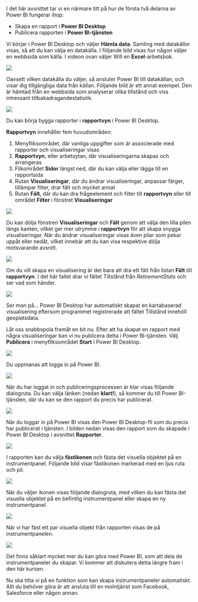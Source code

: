 I det här avsnittet tar vi en närmare titt på hur de första två delarna av Power BI fungerar ihop:

* Skapa en rapport i **Power BI Desktop**
* Publicera rapporten i **Power BI-tjänsten**

Vi börjar i Power BI Desktop och väljer **Hämta data**. Samling med datakällor visas, så att du kan välja en datakälla. I följande bild visas hur någon väljer en webbsida som källa. I videon ovan väljer Will en **Excel**-arbetsbok.

![](media/0-2-get-started-power-bi-desktop/c0a2_1.png)

Oavsett vilken datakälla du väljer, så ansluter Power BI till datakällan, och visar dig tillgängliga data från källan. Följande bild är ett annat exempel. Den är hämtad från en webbsida som analyserar olika tillstånd och viss intressant tillbakadragandestatistik.

![](media/0-2-get-started-power-bi-desktop/c0a2_2.png)

Du kan börja bygga rapporter i **rapportvyn** i Power BI Desktop.

**Rapportvyn** innehåller fem huvudområden:

1. Menyfliksområdet, där vanliga uppgifter som är associerade med rapporter och visualiseringar visas
2. **Rapportvyn**, eller arbetsytan, där visualiseringarna skapas och arrangeras
3. Flikområdet **Sidor** längst ned, där du kan välja eller lägga till en rapportsida
4. Rutan **Visualiseringar**, där du ändrar visualiseringar, anpassar färger, tillämpar filter, drar fält och mycket annat
5. Rutan **Fält**, där du kan dra frågeelement och filter till **rapportvyn** eller till området **Filter** i fönstret **Visualiseringar**

![](media/0-2-get-started-power-bi-desktop/c0a2_3.png)

Du kan dölja fönstren **Visualiseringar** och **Fält** genom att välja den lilla pilen längs kanten, vilket ger mer utrymme i **rapportvyn** för att skapa snygga visualiseringar. När du ändrar visualiseringar visas även pilar som pekar uppåt eller nedåt, vilket innebär att du kan visa respektive dölja motsvarande avsnitt.

![](media/0-2-get-started-power-bi-desktop/c0a2_4.png)

Om du vill skapa en visualisering är det bara att dra ett fält från listan **Fält** till **rapportvyn**. I det här fallet drar vi fältet Tillstånd från *RetirementStats* och ser vad som händer.

![](media/0-2-get-started-power-bi-desktop/c0a2_5.png)

Ser man på... Power BI Desktop har automatiskt skapat en kartabaserad visualisering eftersom programmet registrerade att fältet Tillstånd innehöll geoplatsdata.

Låt oss snabbspola framåt en bit nu. Efter att ha skapat en rapport med några visualiseringar kan vi nu publicera detta i Power BI-tjänsten. Välj **Publicera** i menyfliksområdet **Start** i Power BI Desktop.

![](media/0-2-get-started-power-bi-desktop/c0a2_6.png)

Du uppmanas att logga in på Power BI.

![](media/0-2-get-started-power-bi-desktop/c0a2_7.png)

När du har loggat in och publiceringsprocessen är klar visas följande dialogruta. Du kan välja länken (nedan **klart!**), så kommer du till Power BI-tjänsten, där du kan se den rapport du precis har publicerat.

![](media/0-2-get-started-power-bi-desktop/c0a2_8.png)

När du loggar in på Power BI visas den Power BI Desktop-fil som du precis har publicerat i tjänsten. I bilden nedan visas den rapport som du skapade i Power BI Desktop i avsnittet **Rapporter**.

![](media/0-2-get-started-power-bi-desktop/c0a2_9.png)

I rapporten kan du välja **fästikonen** och fästa det visuella objektet på en instrumentpanel. Följande bild visar fästikonen markerad med en ljus ruta och pil.

![](media/0-2-get-started-power-bi-desktop/c0a2_10.png)

När du väljer ikonen visas följande dialogruta, med vilken du kan fästa det visuella objektet på en befintlig instrumentpanel eller skapa en ny instrumentpanel.

![](media/0-2-get-started-power-bi-desktop/c0a2_11.png)

När vi har fäst ett par visuella objekt från rapporten visas de på instrumentpanelen.

![](media/0-2-get-started-power-bi-desktop/c0a2_12.png)

Det finns såklart mycket mer du kan göra med Power BI, som att dela de instrumentpaneler du skapar. Vi kommer att diskutera detta längre fram i den här kursen.

Nu ska titta vi på en funktion som kan skapa instrumentpaneler automatiskt. Allt du behöver göra är att ansluta till en molntjänst som Facebook, Salesforce eller någon annan.

